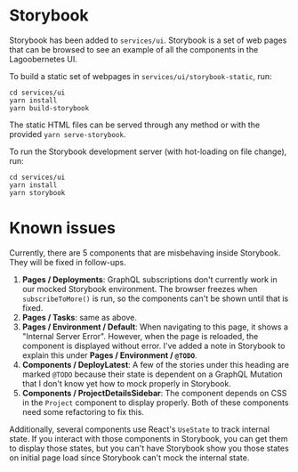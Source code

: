 # Storybook

Storybook has been added to `services/ui`. Storybook is a set of web pages that can be browsed to see an example of all the components in the Lagoobernetes UI.

To build a static set of webpages in `services/ui/storybook-static`, run:
```
cd services/ui
yarn install
yarn build-storybook
```
The static HTML files can be served through any method or with the provided `yarn serve-storybook`.

To run the Storybook development server (with hot-loading on file change), run:
```
cd services/ui
yarn install
yarn storybook
```

# Known issues

Currently, there are 5 components that are misbehaving inside Storybook. They will be fixed in follow-ups.

1. **Pages / Deployments**: GraphQL subscriptions don't currently work in our mocked Storybook environment. The browser freezes when `subscribeToMore()` is run, so the components can't be shown until that is fixed.
2. **Pages / Tasks**: same as above.
3. **Pages / Environment / Default**: When navigating to this page, it shows a "Internal Server Error". However, when the page is reloaded, the component is displayed without error. I've added a note in Storybook to explain this under **Pages / Environment / `@TODO`**.
4. **Components / DeployLatest**: A few of the stories under this heading are marked `@TODO` because their state is dependent on a GraphQL Mutation that I don't know yet how to mock properly in Storybook.
5. **Components / ProjectDetailsSidebar**: The component depends on CSS in the `Project` component to display properly. Both of these components need some refactoring to fix this.

Additionally, several components use React's `UseState` to track internal state. If you interact with those components in Storybook, you can get them to display those states, but you can't have Storybook show you those states on initial page load since Storybook can't mock the internal state.
